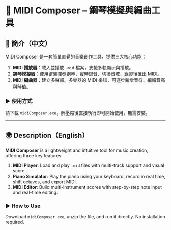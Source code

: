 # 🎹 MIDI Composer – 鋼琴模擬與編曲工具

## 📌 簡介（中文）

MIDI Composer 是一套簡單直覺的音樂創作工具，提供三大核心功能：

1. **MIDI 播放器**：載入並播放 `.mid` 檔案，支援多軌顯示與播放。
2. **鋼琴模擬器**：使用鍵盤彈奏鋼琴，實時錄音、切換音域、錄製後匯出 MIDI。
3. **MIDI 編曲器**：建立多聲部、多樂器的 MIDI 樂譜，可逐步新增音符、編輯音高與時值。

### ▶ 使用方式
請下載 `midiComposer.exe`，解壓縮後直接執行即可開始使用，無需安裝。

---

## 🌍 Description（English）

**MIDI Composer** is a lightweight and intuitive tool for music creation, offering three key features:

1. **MIDI Player**: Load and play `.mid` files with multi-track support and visual score.
2. **Piano Simulator**: Play the piano using your keyboard, record in real time, shift octaves, and export MIDI.
3. **MIDI Editor**: Build multi-instrument scores with step-by-step note input and real-time editing.

### ▶ How to Use
Download `midiComposer.exe`, unzip the file, and run it directly. No installation required.
